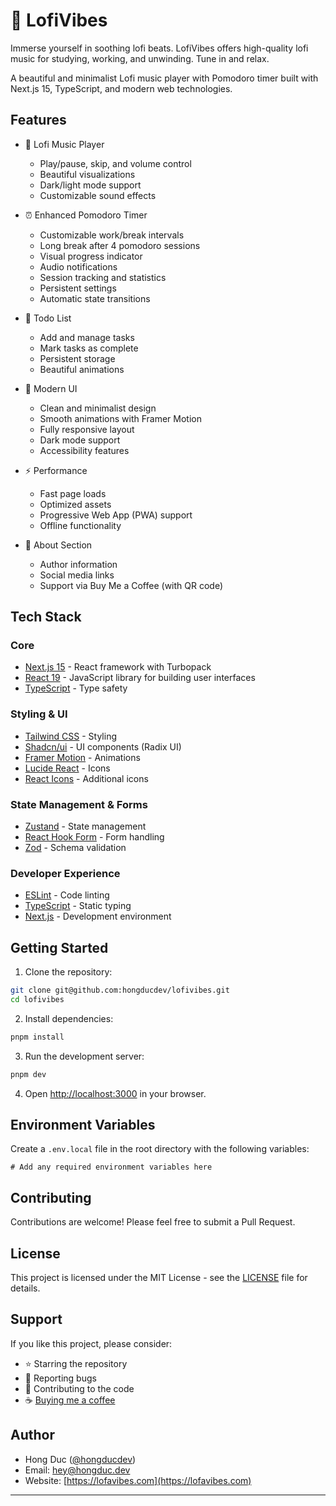 # 🌿 LofiVibes

Immerse yourself in soothing lofi beats. LofiVibes offers high-quality lofi music for studying, working, and unwinding. Tune in and relax.

A beautiful and minimalist Lofi music player with Pomodoro timer built with Next.js 15, TypeScript, and modern web technologies.

## Features

-   🎵 Lofi Music Player

    -   Play/pause, skip, and volume control
    -   Beautiful visualizations
    -   Dark/light mode support
    -   Customizable sound effects

-   ⏰ Enhanced Pomodoro Timer

    -   Customizable work/break intervals
    -   Long break after 4 pomodoro sessions
    -   Visual progress indicator
    -   Audio notifications
    -   Session tracking and statistics
    -   Persistent settings
    -   Automatic state transitions

-   📝 Todo List

    -   Add and manage tasks
    -   Mark tasks as complete
    -   Persistent storage
    -   Beautiful animations

-   🎨 Modern UI

    -   Clean and minimalist design
    -   Smooth animations with Framer Motion
    -   Fully responsive layout
    -   Dark mode support
    -   Accessibility features

-   ⚡ Performance

    -   Fast page loads
    -   Optimized assets
    -   Progressive Web App (PWA) support
    -   Offline functionality

-   👤 About Section
    -   Author information
    -   Social media links
    -   Support via Buy Me a Coffee (with QR code)

## Tech Stack

### Core

-   [Next.js 15](https://nextjs.org/) - React framework with Turbopack
-   [React 19](https://react.dev/) - JavaScript library for building user interfaces
-   [TypeScript](https://www.typescriptlang.org/) - Type safety

### Styling & UI

-   [Tailwind CSS](https://tailwindcss.com/) - Styling
-   [Shadcn/ui](https://ui.shadcn.com/) - UI components (Radix UI)
-   [Framer Motion](https://www.framer.com/motion/) - Animations
-   [Lucide React](https://lucide.dev/) - Icons
-   [React Icons](https://react-icons.github.io/react-icons/) - Additional icons

### State Management & Forms

-   [Zustand](https://zustand-demo.pmnd.rs/) - State management
-   [React Hook Form](https://react-hook-form.com/) - Form handling
-   [Zod](https://zod.dev/) - Schema validation

### Developer Experience

-   [ESLint](https://eslint.org/) - Code linting
-   [TypeScript](https://www.typescriptlang.org/) - Static typing
-   [Next.js](https://nextjs.org/) - Development environment

## Getting Started

1. Clone the repository:

```bash
git clone git@github.com:hongducdev/lofivibes.git
cd lofivibes
```

2. Install dependencies:

```bash
pnpm install
```

3. Run the development server:

```bash
pnpm dev
```

4. Open [http://localhost:3000](http://localhost:3000) in your browser.

## Environment Variables

Create a `.env.local` file in the root directory with the following variables:

```env
# Add any required environment variables here
```

## Contributing

Contributions are welcome! Please feel free to submit a Pull Request.

## License

This project is licensed under the MIT License - see the [LICENSE](LICENSE) file for details.

## Support

If you like this project, please consider:

-   ⭐ Starring the repository
-   🐛 Reporting bugs
-   🤝 Contributing to the code
-   ☕ [Buying me a coffee](https://buymeacoffee.com/hongducdev)

## Author

-   Hong Duc ([@hongducdev](https://github.com/hongducdev))
-   Email: hey@hongduc.dev
-   Website: [https://lofavibes.com](https://lofavibes.com)

---
